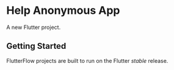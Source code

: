 # Help Anonymous App

A new Flutter project.

## Getting Started

FlutterFlow projects are built to run on the Flutter _stable_ release.
